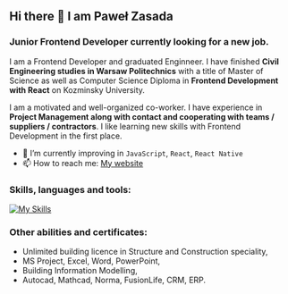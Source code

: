 ## Hi there 👋 I am Paweł Zasada
### Junior Frontend Developer currently looking for a new job.

I am a Frontend Developer and graduated Enginneer. I have finished **Civil Engineering studies in Warsaw Politechnics** with a title of Master of Science as well as Computer Science Diploma in **Frontend Development with React** on Kozminsky University. 

I am a motivated and well-organized co-worker. I have experience in **Project Management along with contact and cooperating with teams / suppliers / contractors**. I like learning new skills with Frontend Development in the first place.

- 🌱 I’m currently improving in `JavaScript`, `React`, `React Native`
- 📫 How to reach me: [My website](https://zasada94.github.io/zasadaportfolio/)

### Skills, languages and tools:
[![My Skills](https://skillicons.dev/icons?i=html,css,sass,js,react,bootstrap,git,jquery,jest,nodejs,php,webpack,vite,vscode,figma,ps,netlify,heroku&perline=9)](https://skillicons.dev)


### Other abilities and certificates:
- Unlimited building licence in Structure and Construction speciality,
- MS Project, Excel, Word, PowerPoint,
- Building Information Modelling,
- Autocad, Mathcad, Norma, FusionLife, CRM, ERP.
